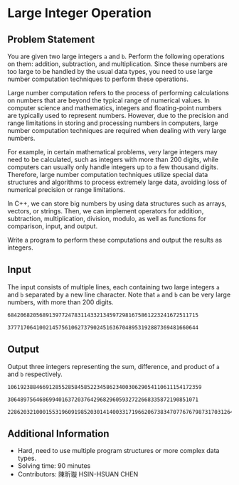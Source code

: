 # Large Integer Operation

## Problem Statement
You are given two large integers `a` and `b`. Perform the following operations on them: addition, subtraction, and multiplication. Since these numbers are too large to be handled by the usual data types, you need to use large number computation techniques to perform these operations.

Large number computation refers to the process of performing calculations on numbers that are beyond the typical range of numerical values. In computer science and mathematics, integers and floating-point numbers are typically used to represent numbers. However, due to the precision and range limitations in storing and processing numbers in computers, large number computation techniques are required when dealing with very large numbers.

For example, in certain mathematical problems, very large integers may need to be calculated, such as integers with more than 200 digits, while computers can usually only handle integers up to a few thousand digits. Therefore, large number computation techniques utilize special data structures and algorithms to process extremely large data, avoiding loss of numerical precision or range limitations.

In C++, we can store big numbers by using data structures such as arrays, vectors, or strings. Then, we can implement operators for addition, subtraction, multiplication, division, modulo, as well as functions for comparison, input, and output.

Write a program to perform these computations and output the results as integers.

## Input
The input consists of multiple lines, each containing two large integers `a` and `b` separated by a new line character. Note that `a` and `b` can be very large numbers, with more than 200 digits.
```
684206820568913977247831143321345972981675861223241672511715
```
```
377717064100214575610627379024516367048953192887369481660644
```

## Output
Output three integers representing the sum, difference, and product of `a` and `b` respectively.
```
1061923884669128552858458522345862340030629054110611154172359
```
```
306489756468699401637203764296829605932722668335872190851071
```
```
22862032100015531960919852030141400331719662067383470776767987317031264024379854233801628519328864632781420435386761621
```

## Additional Information
* Hard, need to use multiple program structures or more complex data types.
* Solving time: 90 minutes
* Contributors: 陳昕璇 HSIN-HSUAN CHEN
